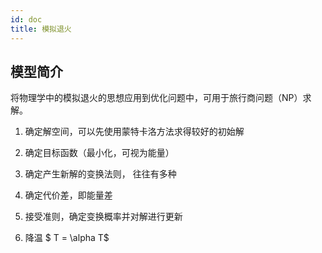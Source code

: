 ```yaml
---
id: doc
title: 模拟退火   
---    
```

## 模型简介

将物理学中的模拟退火的思想应用到优化问题中，可用于旅行商问题（NP）求解。
1. 确定解空间，可以先使用蒙特卡洛方法求得较好的初始解

2. 确定目标函数（最小化，可视为能量）
3. 确定产生新解的变换法则， 往往有多种
4. 确定代价差，即能量差
5. 接受准则，确定变换概率并对解进行更新
6. 降温 $ T = \alpha T$
